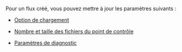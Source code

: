 Pour un flux créé, vous pouvez mettre à jour les paramètres suivants :

-   [Option de chargement](ury1691596218182.md)

-   [Nombre et taille des fichiers du point de contrôle](npn1691594431074.md)

-   [Paramètres de diagnostic](gqi1691597450277.md)
